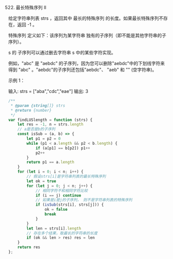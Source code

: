 522. 最长特殊序列 II

给定字符串列表 strs ，返回其中 最长的特殊序列 的长度。如果最长特殊序列不存在，返回 -1 。

特殊序列 定义如下：该序列为某字符串 独有的子序列（即不能是其他字符串的子序列）。

 s 的 子序列可以通过删去字符串 s 中的某些字符实现。

例如，"abc" 是 "aebdc" 的子序列，因为您可以删除"aebdc"中的下划线字符来得到 "abc" 。"aebdc"的子序列还包括"aebdc"、 "aeb" 和 "" (空字符串)。
 

示例 1：

输入: strs = ["aba","cdc","eae"]
输出: 3
```js
/**
 * @param {string[]} strs
 * @return {number}
 */
var findLUSlength = function (strs) {
    let res = -1, n = strs.length
    // a是否是b的子序列
    const isSub = (a, b) => {
        let p1 = p2 = 0
        while (p1 < a.length && p2 < b.length) {
            if (a[p1] == b[p2]) p1++
            p2++
        }
        return p1 == a.length
    }
    for (let i = 0; i < n; i++) {
        // 假设strs[i]是字符串列表的最长特殊序列
        let ok = true
        for (let j = 0; j < n; j++) {
            // 相同字符不和相同字符比较
            if (i == j) continue
            // 如果是i是j的子序列， 则不是字符串列表的特殊序列
            if (isSub(strs[i], strs[j])) {
                ok = false
                break
            }
        }
        let len = strs[i].length
        // 存在多个结果，取最长的字符串的长度
        if (ok && len > res) res = len
    }
    return res
};